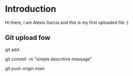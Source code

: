 <!-- Text followed by # gets the H1 type -->
# Introduction
Hi there, I am Alexis Garcia and this is my first uploaded file :)

<!-- Text followed by ## gets the H1 type -->
## Git upload fow

git add .

git commit -m "simple descritive message"

git push origin main
